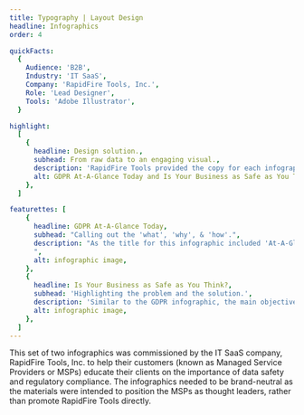 ```yaml
---
title: Typography | Layout Design
headline: Infographics
order: 4

quickFacts:
  {
    Audience: 'B2B',
    Industry: 'IT SaaS',
    Company: 'RapidFire Tools, Inc.',
    Role: 'Lead Designer',
    Tools: 'Adobe Illustrator',
  }

highlight:
  [
    {
      headline: Design solution.,
      subhead: From raw data to an engaging visual.,
      description: 'RapidFire Tools provided the copy for each infographic, but I designed the visual style. The infographics are sized to print on Tabloid or A3 paper, leaving space for the MSP to add their contact details. I leveraged the same font and graphic style for both infographics to reinforce the connection to the MSP.',
      alt: GDPR At-A-Glance Today and Is Your Business as Safe as You Think infographics,
    },
  ]

featurettes: [
    {
      headline: GDPR At-A-Glance Today,
      subhead: "Calling out the 'what', 'why', & 'how'.",
      description: "As the title for this infographic included 'At-A-Glance' I knew I needed to establish a visual hierarchy of data to emphasize two key points: compliance with GDPR is not optional, and there are four steps to take. I leveraged elements from the EU flag to lead the eye through the information. Bold, all-caps headlines in a larger font size established a visual hierarchy throughout. Although a secondary point, the possibility of fines was a key reason for businesses to comply with GDPR. I drew attention to the numbers through graphical elements and warm colors.
      ",
      alt: infographic image,
    },
    {
      headline: Is Your Business as Safe as You Think?,
      subhead: 'Highlighting the problem and the solution.',
      description: 'Similar to the GDPR infographic, the main objective was to emphasize two critical points: all businesses are susceptible to risk, but MSPs can provide valuable assistance. To visually communicate the severity of the situation, a bold red tone was applied throughout the design. The utilization of a solid red background behind the title and MSP contact information created a visual connection between the issue and its solution. Additionally, the incorporation of an open lock graphic in the title section further emphasized the vulnerability of small businesses.',
      alt: infographic image,
    },
  ]
---
```


This set of two infographics was commissioned by the IT SaaS company, RapidFire Tools, Inc. to help their customers (known as Managed Service Providers or MSPs) educate their clients on the importance of data safety and regulatory compliance. The infographics needed to be brand-neutral as the materials were intended to position the MSPs as thought leaders, rather than promote RapidFire Tools directly.
